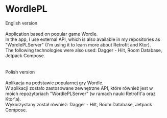 # WordlePL

English version <br>
<br>
Application based on popular game Wordle.<br>
In the app, I use external API, which is also available in my repositories as "WordlePLServer" (I'm using it to learn more about Retrofit and Ktor).<br>
The following technologies were also used: Dagger - Hilt, Room Database, Jetpack Compose.
<br>
<br>
<br>
Polish version<br>
<br>
Aplikacja na podstawie popularnej gry Wordle.<br>
W aplikacji zostało zastosowane zewnętrzne API, które również jest w moich repozytoriach "WordlePLServer" (w ramach nauki Retrofit'a oraz Ktor'a).<br>
Wykorzystany został również: Dagger - Hilt, Room Database, Jetpack Compose.
